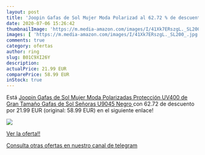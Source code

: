 ```yaml
---
layout: post
title: 'Joopin Gafas de Sol Mujer Moda Polarizad al 62.72 % de descuento'
date: 2020-07-06 15:26:42
thumbnailImage: 'https://m.media-amazon.com/images/I/41Xk7ERszgL._SL200_.jpg'
images: [ 'https://m.media-amazon.com/images/I/41Xk7ERszgL._SL200_.jpg' ]
comments: true
category: ofertas
author: ring
slug: B01C9XI26Y
description:
actualPrice: 21.99 EUR
comparePrice: 58.99 EUR
inStock: true
---
```


Está [Joopin Gafas de Sol Mujer Moda Polarizadas Protección UV400 de Gran Tamaño Gafas de Sol Señoras U9045  Negro ](https://www.amazon.com/dp/B01C9XI26Y/?tag=redken08-20) con 62.72 de descuento por 21.99 EUR (original: 58.99 EUR) en el siguiente enlace!

[![](https://m.media-amazon.com/images/I/41Xk7ERszgL._SL200_.jpg)](https://www.amazon.com/dp/B01C9XI26Y/?tag=redken08-20)

[Ver la oferta!!](https://www.amazon.com/dp/B01C9XI26Y/?tag=redken08-20)

[Consulta otras ofertas en nuestro canal de telegram](https://t.me/s/ofertas25)
